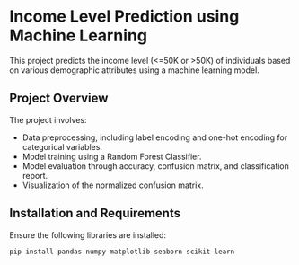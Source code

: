 # Income Level Prediction using Machine Learning

This project predicts the income level (<=50K or >50K) of individuals based on various demographic attributes using a machine learning model.

## Project Overview
The project involves:
- Data preprocessing, including label encoding and one-hot encoding for categorical variables.
- Model training using a Random Forest Classifier.
- Model evaluation through accuracy, confusion matrix, and classification report.
- Visualization of the normalized confusion matrix.

## Installation and Requirements
Ensure the following libraries are installed:
```bash
pip install pandas numpy matplotlib seaborn scikit-learn
